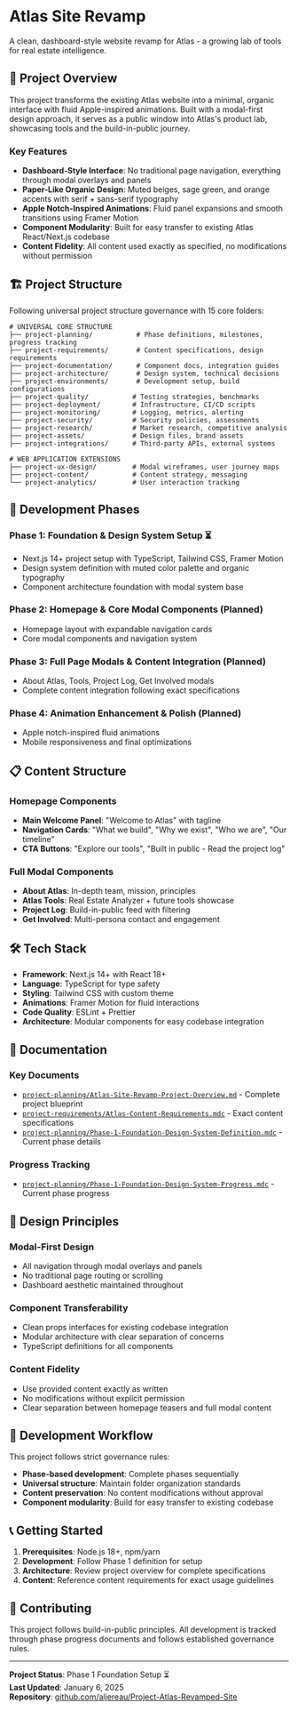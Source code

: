 # Atlas Site Revamp

A clean, dashboard-style website revamp for Atlas - a growing lab of tools for real estate intelligence.

## 🎯 Project Overview

This project transforms the existing Atlas website into a minimal, organic interface with fluid Apple-inspired animations. Built with a modal-first design approach, it serves as a public window into Atlas's product lab, showcasing tools and the build-in-public journey.

### Key Features
- **Dashboard-Style Interface**: No traditional page navigation, everything through modal overlays and panels
- **Paper-Like Organic Design**: Muted beiges, sage green, and orange accents with serif + sans-serif typography
- **Apple Notch-Inspired Animations**: Fluid panel expansions and smooth transitions using Framer Motion
- **Component Modularity**: Built for easy transfer to existing Atlas React/Next.js codebase
- **Content Fidelity**: All content used exactly as specified, no modifications without permission

## 🏗️ Project Structure

Following universal project structure governance with 15 core folders:

```
# UNIVERSAL CORE STRUCTURE
├── project-planning/           # Phase definitions, milestones, progress tracking
├── project-requirements/       # Content specifications, design requirements
├── project-documentation/      # Component docs, integration guides
├── project-architecture/       # Design system, technical decisions
├── project-environments/       # Development setup, build configurations
├── project-quality/           # Testing strategies, benchmarks
├── project-deployment/        # Infrastructure, CI/CD scripts
├── project-monitoring/        # Logging, metrics, alerting
├── project-security/          # Security policies, assessments
├── project-research/          # Market research, competitive analysis
├── project-assets/            # Design files, brand assets
├── project-integrations/      # Third-party APIs, external systems

# WEB APPLICATION EXTENSIONS
├── project-ux-design/         # Modal wireframes, user journey maps
├── project-content/           # Content strategy, messaging
└── project-analytics/         # User interaction tracking
```

## 🚀 Development Phases

### Phase 1: Foundation & Design System Setup ⏳
- Next.js 14+ project setup with TypeScript, Tailwind CSS, Framer Motion
- Design system definition with muted color palette and organic typography
- Component architecture foundation with modal system base

### Phase 2: Homepage & Core Modal Components (Planned)
- Homepage layout with expandable navigation cards
- Core modal components and navigation system

### Phase 3: Full Page Modals & Content Integration (Planned)  
- About Atlas, Tools, Project Log, Get Involved modals
- Complete content integration following exact specifications

### Phase 4: Animation Enhancement & Polish (Planned)
- Apple notch-inspired fluid animations
- Mobile responsiveness and final optimizations

## 📋 Content Structure

### Homepage Components
- **Main Welcome Panel**: "Welcome to Atlas" with tagline
- **Navigation Cards**: "What we build", "Why we exist", "Who we are", "Our timeline"
- **CTA Buttons**: "Explore our tools", "Built in public - Read the project log"

### Full Modal Components
- **About Atlas**: In-depth team, mission, principles
- **Atlas Tools**: Real Estate Analyzer + future tools showcase
- **Project Log**: Build-in-public feed with filtering
- **Get Involved**: Multi-persona contact and engagement

## 🛠️ Tech Stack

- **Framework**: Next.js 14+ with React 18+
- **Language**: TypeScript for type safety
- **Styling**: Tailwind CSS with custom theme
- **Animations**: Framer Motion for fluid interactions
- **Code Quality**: ESLint + Prettier
- **Architecture**: Modular components for easy codebase integration

## 📖 Documentation

### Key Documents
- [`project-planning/Atlas-Site-Revamp-Project-Overview.md`](project-planning/Atlas-Site-Revamp-Project-Overview.md) - Complete project blueprint
- [`project-requirements/Atlas-Content-Requirements.mdc`](project-requirements/Atlas-Content-Requirements.mdc) - Exact content specifications
- [`project-planning/Phase-1-Foundation-Design-System-Definition.mdc`](project-planning/Phase-1-Foundation-Design-System-Definition.mdc) - Current phase details

### Progress Tracking
- [`project-planning/Phase-1-Foundation-Design-System-Progress.mdc`](project-planning/Phase-1-Foundation-Design-System-Progress.mdc) - Current phase progress

## 🎨 Design Principles

### Modal-First Design
- All navigation through modal overlays and panels
- No traditional page routing or scrolling
- Dashboard aesthetic maintained throughout

### Component Transferability  
- Clean props interfaces for existing codebase integration
- Modular architecture with clear separation of concerns
- TypeScript definitions for all components

### Content Fidelity
- Use provided content exactly as written
- No modifications without explicit permission
- Clear separation between homepage teasers and full modal content

## 🔄 Development Workflow

This project follows strict governance rules:
- **Phase-based development**: Complete phases sequentially 
- **Universal structure**: Maintain folder organization standards
- **Content preservation**: No content modifications without approval
- **Component modularity**: Build for easy transfer to existing codebase

## 📞 Getting Started

1. **Prerequisites**: Node.js 18+, npm/yarn
2. **Development**: Follow Phase 1 definition for setup
3. **Architecture**: Review project overview for complete specifications
4. **Content**: Reference content requirements for exact usage guidelines

## 🤝 Contributing

This project follows build-in-public principles. All development is tracked through phase progress documents and follows established governance rules.

---

**Project Status**: Phase 1 Foundation Setup ⏳  
**Last Updated**: January 6, 2025  
**Repository**: [github.com/aljereau/Project-Atlas-Revamped-Site](https://github.com/aljereau/Project-Atlas-Revamped-Site) 